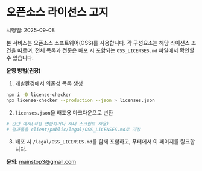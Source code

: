 # 오픈소스 라이선스 고지
시행일: 2025-09-08

본 서비스는 오픈소스 소프트웨어(OSS)를 사용합니다. 각 구성요소는 해당 라이선스 조건을 따르며, 전체 목록과 전문은 배포 시 포함되는 `OSS_LICENSES.md` 파일에서 확인할 수 있습니다.

**운영 방법(권장)**
1) 개발환경에서 의존성 목록 생성
```bash
npm i -D license-checker
npx license-checker --production --json > licenses.json
```
2) `licenses.json`을 배포용 마크다운으로 변환
```bash
# 간단 예시(직접 변환하거나 사내 스크립트 사용)
# 결과물을 client/public/legal/OSS_LICENSES.md로 저장
```
3) 배포 시 `/legal/OSS_LICENSES.md`를 함께 포함하고, 푸터에서 이 페이지를 링크합니다.

**문의**: mainstop3@gmail.com
